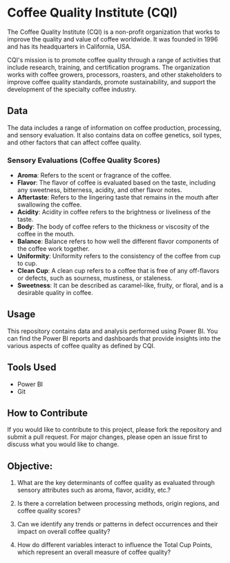 # Coffee Quality Institute (CQI)

The Coffee Quality Institute (CQI) is a non-profit organization that works to improve the quality and value of coffee worldwide. It was founded in 1996 and has its headquarters in California, USA.

CQI's mission is to promote coffee quality through a range of activities that include research, training, and certification programs. The organization works with coffee growers, processors, roasters, and other stakeholders to improve coffee quality standards, promote sustainability, and support the development of the specialty coffee industry.

## Data

The data includes a range of information on coffee production, processing, and sensory evaluation. It also contains data on coffee genetics, soil types, and other factors that can affect coffee quality.

### Sensory Evaluations (Coffee Quality Scores)

- **Aroma**: Refers to the scent or fragrance of the coffee.
- **Flavor**: The flavor of coffee is evaluated based on the taste, including any sweetness, bitterness, acidity, and other flavor notes.
- **Aftertaste**: Refers to the lingering taste that remains in the mouth after swallowing the coffee.
- **Acidity**: Acidity in coffee refers to the brightness or liveliness of the taste.
- **Body**: The body of coffee refers to the thickness or viscosity of the coffee in the mouth.
- **Balance**: Balance refers to how well the different flavor components of the coffee work together.
- **Uniformity**: Uniformity refers to the consistency of the coffee from cup to cup.
- **Clean Cup**: A clean cup refers to a coffee that is free of any off-flavors or defects, such as sourness, mustiness, or staleness.
- **Sweetness**: It can be described as caramel-like, fruity, or floral, and is a desirable quality in coffee.

## Usage

This repository contains data and analysis performed using Power BI. You can find the Power BI reports and dashboards that provide insights into the various aspects of coffee quality as defined by CQI.

## Tools Used

- Power BI
- Git

## How to Contribute

If you would like to contribute to this project, please fork the repository and submit a pull request. For major changes, please open an issue first to discuss what you would like to change.

## Objective: 

1.	What are the key determinants of coffee quality as evaluated through sensory attributes such as aroma, flavor, acidity, etc.?

2.	Is there a correlation between processing methods, origin regions, and coffee quality scores?

3.	Can we identify any trends or patterns in defect occurrences and their impact on overall coffee quality?

4.	How do different variables interact to influence the Total Cup Points, which represent an overall measure of coffee quality?

